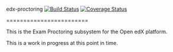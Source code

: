 edx-proctoring [![Build Status](https://travis-ci.org/edx/edx-proctoring.svg?branch=master)](https://travis-ci.org/edx/edx-proctoring) [![Coverage Status](https://img.shields.io/coveralls/edx/edx-proctoring.svg)](https://coveralls.io/r/edx/edx-proctoring?branch=master)

========================

This is the Exam Proctoring subsystem for the Open edX platform.

This is a work in progress at this point in time.
